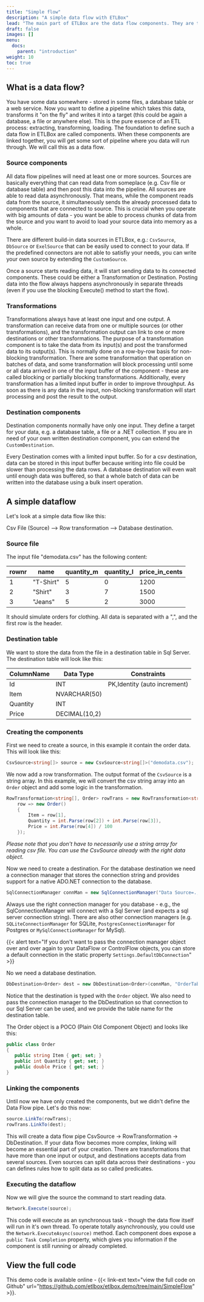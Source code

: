 ```yaml
---
title: "Simple flow"
description: "A simple data flow with ETLBox"
lead: "The main part of ETLBox are the data flow components. They are the building blocks for the ETL part, and contain classes that help you to to extracting, transform and load data.  This example will lead you through a simple data flow step-by-step."
draft: false
images: []
menu:
  docs:
    parent: "introduction"
weight: 10
toc: true
---
```


## What is a data flow?

You have some data somewhere - stored in some files, a database table or a web service. Now you want to define a pipeline which takes this data, transforms it "on the fly" and writes it into a target (this could be again a database, a file or anywhere else). This is the pure essence of an ETL process: extracting, transforming, loading.
The foundation to define such a data flow in ETLBox are called components. When these components are linked together, you will get some sort of pipeline where you data will run through. We will call this as a data flow.

### Source components

All data flow pipelines will need at least one or more sources. Sources are basically everything that can read data from someplace
(e.g. Csv file or database table) and then post this data into the pipeline. All sources are able to read data asynchronously.
That means, while the component reads data from the source, it simultaneously sends the already processed data to components that are connected to source.
This is crucial when you operate with big amounts of data - you want be able to process chunks of data from the source and you want to avoid to load your source data into memory as a whole.

There are different build-in data sources in ETLBox, e.g.: `CsvSource`, `DbSource` or `ExelSource` that can be easily used to connect to your data. If the predefined connectors are not able to satisfiy your needs, you can write your own source by extending the `CustomSource`.

Once a source starts reading data, it will start sending data to its connected components. These could be either a Transformation or Destination.
Posting data into the flow always happens asynchronously in separate threads (even if you use the blocking Execute() method to start the flow).

### Transformations

Transformations always have at least one input and one output. A transformation can receive data from one or multiple sources (or other transformations), and the transformation output can link to one or more destinations or other transformations. The purpose of a transformation component is to take the data from its input(s) and post the transformed data to its output(s). This is normally done on a row-by-row basis for non-blocking transformation. There are some transformation that operation on batches of data, and some transformation will block processing until some or all data arrived in one of the input buffer of the component - these are called blocking or partially blocking transformations. Additionally, every transformation has a limited input buffer in order to improve throughput. As soon as there is any data in the input, non-blocking transformation will start processing and post the result to the output.

### Destination components

Destination components normally have only one input. They define a target for your data, e.g. a database table, a file or a .NET collection.
If you are in need of your own written destination component, you can extend the `CustomDestination`.

Every Destination comes with a limited input buffer. So for a csv destination, data can be stored in this input buffer because writing into file could be slower than processing the data rows. A database destination will even wait until enough data was buffered, so that a whole batch of data can be written into the database using a bulk insert operation.

## A simple dataflow

Let's look at a simple data flow like this:

Csv File (Source) --> Row transformation --> Database destination.

### Source file

The input file "demodata.csv"  has the following content:

rownr|name|quantity_m|quantity_l|price_in_cents
-----|----|----------|----------|--------------
1|"T-Shirt"|5|0|1200
2|"Shirt"|3|7|1500
3|"Jeans"|5|2|3000

It should simulate orders for clothing. All data is separated with a ",", and the first row is the header.

### Destination table

We want to store the data from the file in a destination table in Sql Server.
The destination table will look like this:

ColumnName|Data Type|Constraints
----------|---------|----------
Id|INT|PK,Identity (auto increment)
Item|NVARCHAR(50)|
Quantity|INT|
Price|DECIMAL(10,2)|

### Creating the components

First we need to create a source, in this example it contain the order data. This will look like this:

```C#
CsvSource<string[]> source = new CsvSource<string[]>("demodata.csv");
```

We now add a row transformation. The output format of the `CsvSource` is a string array. In this example,
we will convert the csv string array into an `Order` object and add some logic in the transformation.

```C#
RowTransformation<string[], Order> rowTrans = new RowTransformation<string[], Order>(
    row => new Order()
    {
        Item = row[1],
        Quantity = int.Parse(row[2]) + int.Parse(row[3]),
        Price = int.Parse(row[4]) / 100
    });
```

*Please note that you don't have to necessarily use a string array for reading csv file. You can use the CsvSource
already with the right data object.*

Now we need to create a destination. For the database destination we need a connection manager that stores
the connection string and provides support for a native ADO.NET connection to the database.

```C#
SqlConnectionManager connMan = new SqlConnectionManager("Data Source=.;Initial Catalog=demo;Integrated Security=false;User=sa;password=reallyStrongPwd123");
```

Always use the right connection manager for you database - e.g., the SqlConnectionManager will connect with
a Sql Server (and expects a sql server connection string). There are also other connection managers
(e.g. `SQLiteConnectionManager` for SQLite, `PostgresConnectionManager` for Postgres or `MySqlConnectionManager`
for MySql).

{{< alert text="If you don't want to pass the connection manager object over and over again to your DataFlow or ControlFlow objects, you can store a default connection in the static property <code>Settings.DefaultDbConnection</code>" >}}

No we need a database destination.

```C#
DbDestination<Order> dest = new DbDestination<Order>(connMan, "OrderTable");
```

Notice that the destination is typed with the `Order` object.
We also need to pass the connection manager to the DbDestination so that connection to our Sql Server can be used,
and we provide the table name for the destination table.

The Order object is a POCO (Plain Old Component Object) and looks like this:

 ```C#
public class Order
{
    public string Item { get; set; }
    public int Quantity { get; set; }
    public double Price { get; set; }
}
```

### Linking the components

Until now we have only created the components, but we didn't define the Data Flow pipe. Let's do this now:

```C#
source.LinkTo(rowTrans);
rowTrans.LinkTo(dest);
```

This will create a data  flow pipe CsvSource -> RowTransformation -> DbDestination. If your data flow becomes more complex, linking will
become an essential part of your creation. There are transformations that have more than one input or output, and destinations accepts data from
several sources. Even sources can split data across their destinations - you can defines rules how to split data as so called predicates.

### Executing the dataflow

Now we will give the source the command to start reading data.

```C#
Network.Execute(source);
```

This code will execute as an synchronous task - though the data flow itself will run in it's own thread.
To operate totally asynchronously, you could use the `Network.ExecuteAsync(source)` method. Each component does expose a `public Task Completion` property, which gives you information if the component is still running or already completed.

## View the full code

This demo code is available online - {{< link-ext text="view the full code on Github" url="https://github.com/etlbox/etlbox.demo/tree/main/SimpleFlow" >}}.
